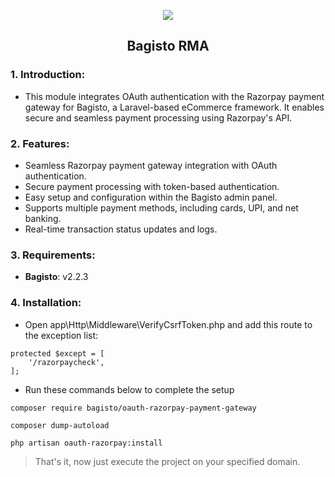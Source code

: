 <p align="center">
    <img src="https://bagisto.com/wp-content/themes/bagisto/images/logo.png" />
    <h2 align="center">Bagisto RMA</h2>
</p>


### 1. Introduction:
- This module integrates OAuth authentication with the Razorpay payment gateway for Bagisto, a Laravel-based eCommerce framework. It enables secure and seamless payment processing using Razorpay's API.


### 2. Features:
* Seamless Razorpay payment gateway integration with OAuth authentication.
* Secure payment processing with token-based authentication.
* Easy setup and configuration within the Bagisto admin panel.
* Supports multiple payment methods, including cards, UPI, and net banking.
* Real-time transaction status updates and logs.

### 3. Requirements:

* **Bagisto**: v2.2.3


### 4. Installation:

* Open app\Http\Middleware\VerifyCsrfToken.php and add this route to the exception list:

~~~
protected $except = [
    '/razorpaycheck',
];
~~~

* Run these commands below to complete the setup

~~~
composer require bagisto/oauth-razorpay-payment-gateway
~~~

~~~
composer dump-autoload
~~~

~~~
php artisan oauth-razorpay:install
~~~

> That's it, now just execute the project on your specified domain.